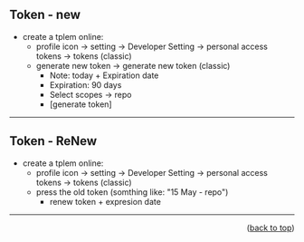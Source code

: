 <a name="topage"></a>


## Token - new
   * create a tplem online:
      * profile icon -> setting -> Developer Setting -> personal access tokens -> tokens (classic)
      * generate new token -> generate new token (classic)
         * Note: today + Expiration date
         * Expiration: 90 days
         * Select scopes -> repo
         * [generate token]
   
----

## Token - ReNew
   * create a tplem online:
      * profile icon -> setting -> Developer Setting -> personal access tokens -> tokens (classic)
      * press the old token (somthing like: "15 May - repo")
         * renew token + expresion date 
   
----


<p align="right">(<a href="#topage">back to top</a>)</p>
<br/>
<br/>
